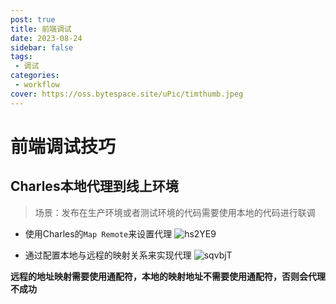 ```yaml
---
post: true
title: 前端调试
date: 2023-08-24
sidebar: false
tags:
 - 调试
categories:
 - workflow
cover: https://oss.bytespace.site/uPic/timthumb.jpeg
---
```


# 前端调试技巧

## Charles本地代理到线上环境

> 场景：发布在生产环境或者测试环境的代码需要使用本地的代码进行联调

- 使用Charles的`Map Remote`来设置代理
![hs2YE9](https://oss.bytespace.site/uPic/hs2YE9.png)

- 通过配置本地与远程的映射关系来实现代理
![sqvbjT](https://oss.bytespace.site/uPic/sqvbjT.png)

**远程的地址映射需要使用通配符，本地的映射地址不需要使用通配符，否则会代理不成功**